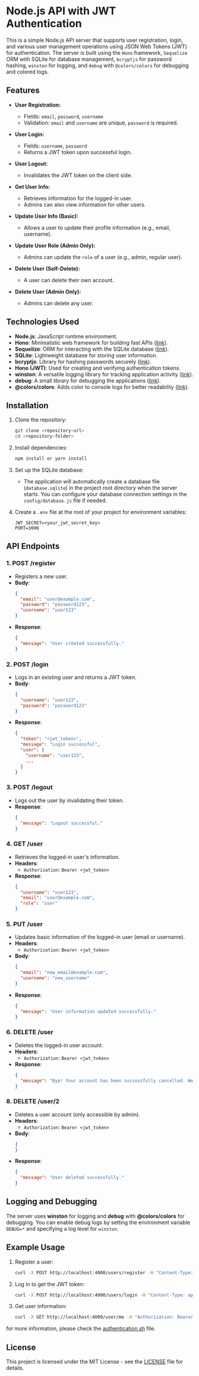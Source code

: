 # Node.js API with JWT Authentication

This is a simple Node.js API server that supports user registration, login, and various user management operations using JSON Web Tokens (JWT) for authentication. The server is built using the `Hono` framework, `Sequelize` ORM with SQLite for database management, `bcryptjs` for password hashing, `winston` for logging, and `debug` with `@colors/colors` for debugging and colored logs.

## Features

- **User Registration:**
  - Fields: `email`, `password`, `username`
  - Validation: `email` and `username` are unique, `password` is required.

- **User Login:**
  - Fields: `username`, `password`
  - Returns a JWT token upon successful login.

- **User Logout:**
  - Invalidates the JWT token on the client side.

- **Get User Info:**
  - Retrieves information for the logged-in user.
  - Admins can also view information for other users.

- **Update User Info (Basic):**
  - Allows a user to update their profile information (e.g., email, username).

- **Update User Role (Admin Only):**
  - Admins can update the `role` of a user (e.g., admin, regular user).

- **Delete User (Self-Delete):**
  - A user can delete their own account.

- **Delete User (Admin Only):**
  - Admins can delete any user.

## Technologies Used

- **Node.js**: JavaScript runtime environment.
- **Hono**: Minimalistic web framework for building fast APIs ([link](https://hono.dev/)).
- **Sequelize**: ORM for interacting with the SQLite database ([link](https://sequelize.org/)).
- **SQLite**: Lightweight database for storing user information.
- **bcryptjs**: Library for hashing passwords securely ([link](https://www.npmjs.com/package/bcryptjs)).
- **Hono (JWT)**: Used for creating and verifying authentication tokens.
- **winston**: A versatile logging library for tracking application activity ([link](https://www.npmjs.com/package/winston)).
- **debug**: A small library for debugging the applications ([link](https://www.npmjs.com/package/debug)).
- **@colors/colors**: Adds color to console logs for better readability ([link](https://www.npmjs.com/package/@colors/colors)).

## Installation

1. Clone the repository:
    ```bash
    git clone <repository-url>
    cd <repository-folder>
    ```

2. Install dependencies:
    ```bash
    npm install or yarn install
    ```

3. Set up the SQLite database:
    - The application will automatically create a database file (`database.sqlite`) in the project root directory when the server starts. You can configure your database connection settings in the `config/database.js` file if needed.

4. Create a `.env` file at the root of your project for environment variables:
    ```env
    JWT_SECRET=<your_jwt_secret_key>
    PORT=3000
    ```

## API Endpoints

### 1. **POST /register**
- Registers a new user.
- **Body**:
    ```json
    {
      "email": "user@example.com",
      "password": "password123",
      "username": "user123"
    }
    ```
- **Response**:
    ```json
    {
      "message": "User created successfully."
    }
    ```

### 2. **POST /login**
- Logs in an existing user and returns a JWT token.
- **Body**:
    ```json
    {
      "username": "user123",
      "password": "password123"
    }
    ```
- **Response**:
    ```json
    {
      "token": "<jwt_token>",
      "message": "Login successful",
      "user": {
        "username": "user123",
        ...
      }
    }
    ```

### 3. **POST /logout**
- Logs out the user by invalidating their token.
- **Response**:
    ```json
    {
      "message": "Logout successful."
    }
    ```

### 4. **GET /user**
- Retrieves the logged-in user's information.
- **Headers**:
    - `Authorization`: `Bearer <jwt_token>`
- **Response**:
    ```json
    {
      "username": "user123",
      "email": "user@example.com",
      "role": "user"
    }
    ```

### 5. **PUT /user**
- Updates basic information of the logged-in user (email or username).
- **Headers**:
    - `Authorization`: `Bearer <jwt_token>`
- **Body**:
    ```json
    {
      "email": "new_email@example.com",
      "username": "new_username"
    }
    ```
- **Response**:
    ```json
    {
      "message": "User information updated successfully."
    }
    ```

### 6. **DELETE /user**
- Deletes the logged-in user account.
- **Headers**:
    - `Authorization`: `Bearer <jwt_token>`
- **Response**:
    ```json
    {
      "message": "Bye! Your account has been successfully cancelled. We hope to see you again soon."
    }
    ```

### 8. **DELETE /user/2**
- Deletes a user account (only accessible by admin).
- **Headers**:
    - `Authorization`: `Bearer <jwt_token>`
- **Body**:
    ```json
    {
    }
    ```
- **Response**:
    ```json
    {
      "message": "User deleted successfully."
    }
    ```

## Logging and Debugging


The server uses **winston** for logging and **debug** with **@colors/colors** for debugging. You can enable debug logs by setting the environment variable `DEBUG=*` and specifying a log level for `winston`.

## Example Usage

1. Register a user:
    ```bash
    curl -X POST http://localhost:4000/users/register -H "Content-Type: application/json" -d '{"email": "user@example.com", "password": "password123", "username": "user123"}'
    ```

2. Log in to get the JWT token:
    ```bash
    curl -X POST http://localhost:4000/users/login -H "Content-Type: application/json" -d '{"username": "user123", "password": "password123"}'
    ```

3. Get user information:
    ```bash
    curl -X GET http://localhost:4000/user/me -H "Authorization: Bearer <jwt_token>"
    ```

for more information, please check the [authentication.sh](./manual/authentication.sh) file.
## License

This project is licensed under the MIT License - see the [LICENSE](LICENSE) file for details.
